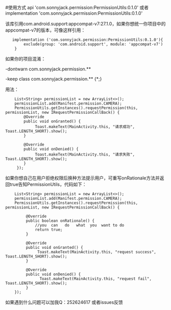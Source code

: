 #使用方式
    api 'com.sonnyjack.permission:PermissionUtils:0.1.0'  或者
    implementation 'com.sonnyjack.permission:PermissionUtils:0.1.0'
    
该库引用com.android.support:appcompat-v7:27.1.0，如果你想统一你项目中的appcompat-v7的版本，可像这样引用：

       implementation ('com.sonnyjack.permission:PermissionUtils:0.1.0'){
            exclude(group: 'com.android.support', module: 'appcompat-v7')
        }

如果你的项目混淆：

-dontwarn com.sonnyjack.permission.**

-keep class com.sonnyjack.permission.** {*;}

用法：

        List<String> permissionList = new ArrayList<>();
        permissionList.add(Manifest.permission.CAMERA);
        PermissionUtils.getInstances().requestPermission(this, permissionList, new IRequestPermissionCallBack() {
            @Override
            public void onGranted() {
                 Toast.makeText(MainActivity.this, "请求成功", Toast.LENGTH_SHORT).show();
            }
    
            @Override
            public void onDenied() {
                 Toast.makeText(MainActivity.this, "请求失败", Toast.LENGTH_SHORT).show();
            }
         });

如果你想自己在用户拒绝权限后换种方法提示用户，可重写onRationale方法并返回true告知PermissionUtils，代码如下：

        List<String> permissionList = new ArrayList<>();
        permissionList.add(Manifest.permission.CAMERA);
        PermissionUtils.getInstances().requestPermission(this, permissionList, new IRequestPermissionCallBack() {
        
             @Override
             public boolean onRationale() {
                 //you  can   do   what  you  want to do
                 return true;
             }
        
             @Override
             public void onGranted() {
                  Toast.makeText(MainActivity.this, "request success", Toast.LENGTH_SHORT).show();
             }
        
             @Override
             public void onDenied() {
                   Toast.makeText(MainActivity.this, "request fail", Toast.LENGTH_SHORT).show();
             }
        });
        
        
如果遇到什么问题可以加我Q：252624617  或者issues反馈